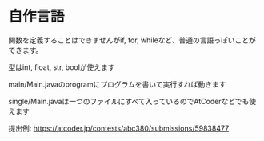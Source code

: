 # 自作言語

関数を定義することはできませんがif, for, whileなど、普通の言語っぽいことができます。

型はint, float, str, boolが使えます


main/Main.javaのprogramにプログラムを書いて実行すれば動きます

single/Main.javaは一つのファイルにすべて入っているのでAtCoderなどでも使えます

提出例: https://atcoder.jp/contests/abc380/submissions/59838477

